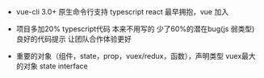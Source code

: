 - vue-cli 3.0+  原生命令行支持 typescript 
  react 最早拥抱，vue 加入 

- 项目多加20% typescript代码 本来不用写的 
  少了60%的潜在bug(js 弱类型) 良好的代码提示 让团队合作体验更好

- 重要的对象（组件，state，prop，vuex/redux，函数），声明类型
  vuex最大的对象 state
  interface